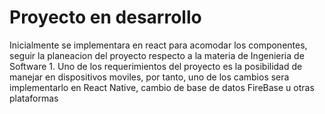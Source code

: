 # Proyecto en desarrollo
Inicialmente se implementara en react para acomodar los componentes, seguir la planeacion del proyecto respecto a la materia de Ingenieria de Software 1.
Uno de los requerimientos del proyecto es la posibilidad de manejar en dispositivos moviles, por tanto, uno de los cambios sera implementarlo en React Native, cambio de base de datos FireBase u otras plataformas
